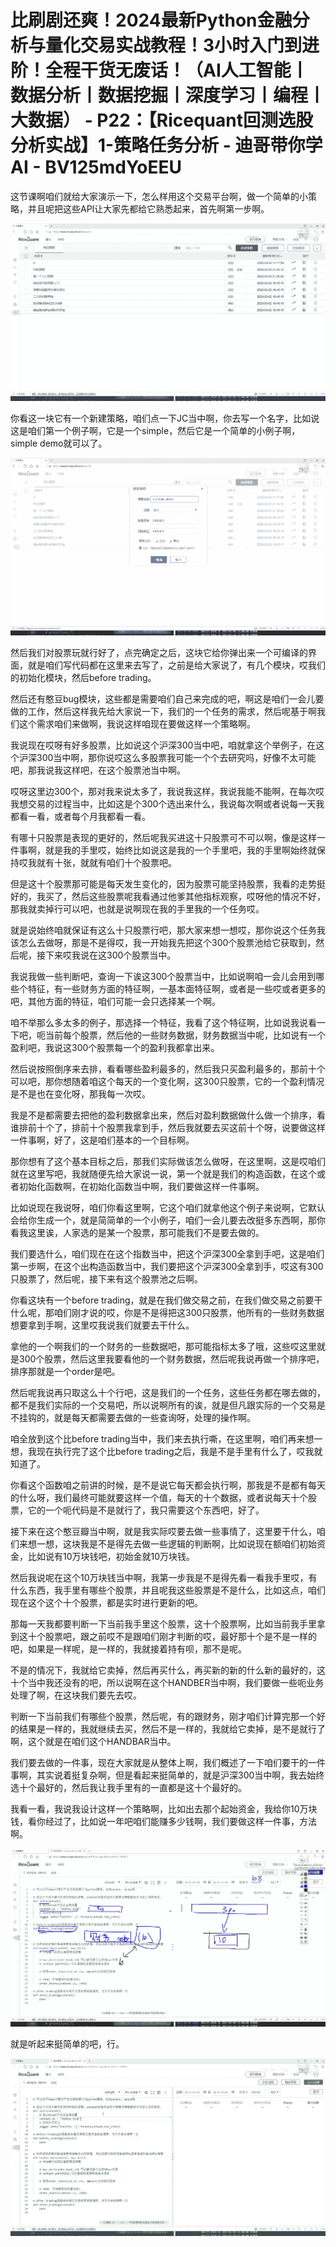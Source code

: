 # 比刷剧还爽！2024最新Python金融分析与量化交易实战教程！3小时入门到进阶！全程干货无废话！（AI人工智能丨数据分析丨数据挖掘丨深度学习丨编程丨大数据） - P22：【Ricequant回测选股分析实战】1-策略任务分析 - 迪哥带你学AI - BV125mdYoEEU

这节课啊咱们就给大家演示一下，怎么样用这个交易平台啊，做一个简单的小策略，并且呢把这些API让大家先都给它熟悉起来，首先啊第一步啊。



![](img/8d30ab215598888971952b92e351e7f8_1.png)

你看这一块它有一个新建策略，咱们点一下JC当中啊，你去写一个名字，比如说这是咱们第一个例子啊，它是一个simple，然后它是一个简单的小例子啊，simple demo就可以了。



![](img/8d30ab215598888971952b92e351e7f8_3.png)

然后我们对股票玩就行好了，点完确定之后，这块它给你弹出来一个可编译的界面，就是咱们写代码都在这里来去写了，之前是给大家说了，有几个模块，哎我们的初始化模块，然后before trading。

然后还有憨豆bug模块，这些都是需要咱们自己来完成的吧，啊这是咱们一会儿要做的工作，然后这样我先给大家说一下，我们的一个任务的需求，然后呢基于啊我们这个需求咱们来做啊，我说这样咱现在要做这样一个策略啊。

我说现在哎呀有好多股票，比如说这个沪深300当中吧，咱就拿这个举例子，在这个沪深300当中啊，那你说哎这么多股票我可能一个个去研究吗，好像不太可能吧，那我说我这样吧，在这个股票池当中啊。

哎呀这里边300个，那对我来说太多了，我说我这样，我说我能不能啊，在每次哎我想交易的过程当中，比如这是个300个选出来什么，我说每次啊或者说每一天我都看一看，或者每个月我都看一看。

有哪十只股票是表现的更好的，然后呢我买进这十只股票可不可以啊，像是这样一件事啊，就是我的手里哎，始终比如说这是我的一个手里吧，我的手里啊始终就保持哎我就有十张，就就有咱们十个股票吧。

但是这十个股票那可能是每天发生变化的，因为股票可能坚持股票，我看的走势挺好的，我买了，然后这些股票呢我看通过他爹其他指标观察，哎呀他的情况不好，那我就卖掉行可以吧，也就是说啊现在我的手里我的一个任务哎。

就是说始终咱就保证有这么十只股票行吧，那大家来想一想哎，那你说这个任务我该怎么去做呀，那是不是得哎，我一开始我先把这个300个股票池给它获取到，然后呢，接下来哎我说在这300个股票当中。

我说我做一些判断吧，查询一下诶这300个股票当中，比如说啊咱一会儿会用到哪些个特征，有一些财务方面的特征啊，一基本面特征啊，或者是一些哎或者更多的吧，其他方面的特征，咱们可能一会只选择某一个啊。

咱不举那么多太多的例子，那选择一个特征，我看了这个特征啊，比如说我说看一下吧，呃当前每个股票，然后他的一些财务数据，财务数据当中呢，比如说有一个盈利吧，我说这300个股票每一个的盈利我都拿出来。

然后说按照倒序来去排，看看哪些盈利最多的，然后我只买盈利最多的，那前十个可以吧，那你想随着咱这个每天的一个变化啊，这300只股票，它的一个盈利情况是不是也在变化呀，那我每一次哎。

我是不是都需要去把他的盈利数据拿出来，然后对盈利数据做什么做一个排序，看谁排前十个了，排前十个股票我拿到手，然后我就要去买这前十个呀，说要做这样一件事啊，好了，这是咱们基本的一个目标啊。

那你想有了这个基本目标之后，那我们实际做该怎么做呀，在这里啊，这是哎咱们就在这里写吧，我就随便先给大家说一说，第一个就是我们的构造函数，在这个或者初始化函数啊，在初始化函数当中啊，我们要做这样一件事啊。

比如说现在我说呀，咱们你看这里啊，它这个咱们就拿他这个例子来说啊，它默认会给你生成一个，就是简简单的一个小例子，咱们一会儿要去改挺多东西啊，那你看我这里诶，人家选的是某一个股票，那可能我们不是要去做的。

我们要选什么，咱们现在在这个指数当中，把这个沪深300全拿到手吧，这是咱们第一步啊，在这个出构造函数当中，我们要把这个沪深300全拿到手，哎这有300只股票了，然后呢，接下来有这个股票池之后啊。

你看这块有一个before trading，就是在我们做交易之前，在我们做交易之前要干什么呢，那咱们刚才说的哎，你是不是得把这300只股票，他所有的一些财务数据想要拿到手啊，这里哎我说我们就要去干什么。

拿他的一个啊我们的一个财务的一些数据吧，那可能指标太多了哦，这些哎这里就是300个股票，然后这里我要看他的一个财务数据，然后呢我说再做一个排序吧，排序那就是一个order是吧。

然后呢我说再只取这么十个行吧，这是我们的一个任务，这些任务都在哪去做的，都不是我们实际的一个交易吧，所以说啊所有的诶，就是但凡跟实际的一个交易是不挂钩的，就是每天都需要去做的一些查询呀，处理的操作啊。

咱全放到这个比before trading当中，我们来去执行嘶，在这里啊，咱们再来想一想，我现在执行完了这个比before trading之后，我是不是手里有什么了，哎我就知道了。

你看这个函数咱之前讲的时候，是不是说它每天都会执行啊，那我是不是都有每天的什么呀，我们最终可能就要这样一个值，每天的十个数据，或者说每天十个股票，它的一个呃代码是不是就行了，我只需要这个东西吧，好了。

接下来在这个憨豆瓣当中啊，就是我实际哎要去做一些事情了，这里要干什么，咱们来想一想，这块我是不是得先去做一些逻辑的判断啊，比如说现在额咱们初始资金，比如说有10万块钱吧，初始金就10万块钱。

然后我说呢在这个10万块钱当中啊，我第一步我是不是得先看一看我手里哎，有什么东西，我手里有哪些个股票，并且呢我这些股票是不是什么，比如这点，咱们现在这个这个十个股票，都是实时进行更新的吧。

那每一天我都要判断一下当前我手里这个股票，这十个股票啊，比如当前我手里拿到这十个股票吧，跟之前哎不是跟咱们刚才判断的哎，最好那十个是不是一样的吧，如果是一样呢，是一样的，我就接着持有呗，那不是呢。

不是的情况下，我就给它卖掉，然后再买什么，再买新的新的什么新的最好的，这十个当中我还没有的吧，所以说啊在这个HANDBER当中啊，我们要做一些呃业务处理了啊，在这块我们要先去哎。

判断一下当前我们有哪些个股票，然后呢，有的跟财务，刚才咱们计算完那一个好的结果是一样的，我就继续去买，然后不是一样的，我就给它卖掉，是不是就行了啊，这个就是在咱们这个HANDBAR当中。

我们要去做的一件事，现在大家就是从整体上啊，我们概述了一下咱们要干的一件事啊，其实说着挺复杂啊，但是看起来挺简单的，就是沪深300当中啊，我去始终选十个最好的，然后我让我手里有的一直都是这十个最好的。

我看一看，我说我设计这样一个策略啊，比如出去那个起始资金，我给你10万块钱，看你经过了，比如说一年吧咱们能赚多少钱啊，我们要做这样一件事，方法啊。



![](img/8d30ab215598888971952b92e351e7f8_5.png)

就是听起来挺简单的吧，行。

![](img/8d30ab215598888971952b92e351e7f8_7.png)